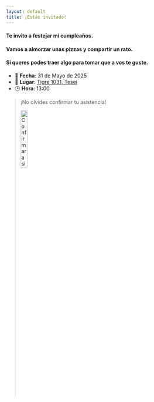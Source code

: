 ```yaml
---
layout: default
title: ¡Estás invitado!
---
```

#### Te invito a festejar mi cumpleaños.

#### Vamos a almorzar unas pizzas y compartir un rato.

#### Si queres podes traer algo para tomar que a vos te guste.

- 📅 **Fecha**: 31 de Mayo de 2025  
- 📍 **Lugar**: [Tigre 1031, Tesei](https://maps.app.goo.gl/Vv6bAT5G3VhtuPPL8)
- 🕒 **Hora**: 13:00  

>¡No olvides confirmar tu asistencia!
>
><p align="left">
>  <a href="https://wa.me/5491162595238" target="_blank">
>    <img src="https://static.whatsapp.net/rsrc.php/yZ/r/JvsnINJ2CZv.svg" width="20%" alt="Confirmar asistencia" />
>  </a>
></p>
